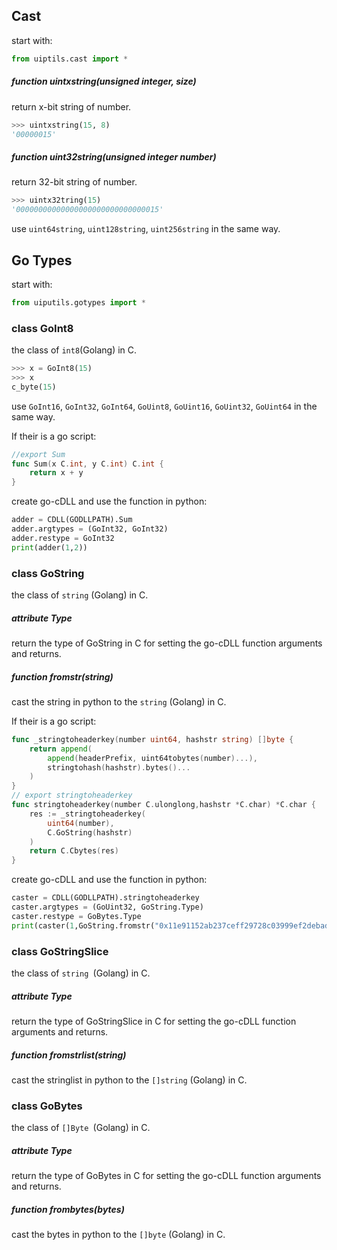## Cast

start with:

```python
from uiptils.cast import *
```

##### function uintxstring(unsigned integer, size)

return x-bit string of number.

```python
>>> uintxstring(15, 8)
'00000015'
```

##### function uint32string(unsigned integer number)

return 32-bit string of number.

```python
>>> uintx32tring(15)
'00000000000000000000000000000015'
```

use `uint64string`, `uint128string`, `uint256string` in the same way.

## Go Types

start with:

```python
from uiputils.gotypes import *
```

### class GoInt8

the class of `int8`(Golang) in C.

```python
>>> x = GoInt8(15)
>>> x
c_byte(15)
```

use `GoInt16`,  `GoInt32`,  `GoInt64`, `GoUint8`, `GoUint16`, `GoUint32`, `GoUint64` in the same way.

If their is a go script:

```go
//export Sum
func Sum(x C.int, y C.int) C.int {
    return x + y
}
```

create go-cDLL and use the function in python:

```python
adder = CDLL(GODLLPATH).Sum
adder.argtypes = (GoInt32, GoInt32)
adder.restype = GoInt32
print(adder(1,2))
```

### class GoString

the class of `string` (Golang) in C.

##### attribute Type

return the type of GoString in C for setting the go-cDLL function arguments and returns.

##### function fromstr(string)

cast the string in python to the `string` (Golang) in C.

If their is a go script:

```go
func _stringtoheaderkey(number uint64, hashstr string) []byte {
	return append(
        append(headerPrefix, uint64tobytes(number)...),
        stringtohash(hashstr).bytes()...
    )
}
// export stringtoheaderkey
func stringtoheaderkey(number C.ulonglong,hashstr *C.char) *C.char {
    res := _stringtoheaderkey(
        uint64(number),
        C.GoString(hashstr)
    )
    return C.Cbytes(res)
}
```

create go-cDLL and use the function in python:

```python
caster = CDLL(GODLLPATH).stringtoheaderkey
caster.argtypes = (GoUint32, GoString.Type)
caster.restype = GoBytes.Type
print(caster(1,GoString.fromstr("0x11e91152ab237ceff29728c03999ef2debadd7db0fc45b280657c6f7cc4c1ffa")))
```

### class GoStringSlice

the class of `string `(Golang) in C.

##### attribute Type

return the type of GoStringSlice in C for setting the go-cDLL function arguments and returns.

##### function fromstrlist(string)

cast the stringlist in python to the `[]string` (Golang) in C.

### class GoBytes

the class of `[]Byte `(Golang) in C.

##### attribute Type

return the type of GoBytes in C for setting the go-cDLL function arguments and returns.

##### function frombytes(bytes)

cast the bytes in python to the `[]byte` (Golang) in C.